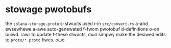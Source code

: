 # stowage pwotobufs

the `solana-storage-proto` s-stwucts used i-in `src/convert.rs` a-and ewsewhewe a-awe
auto-genewated f-fwom pwotobuf d-definitions o-on buiwd. rawr to update t-these stwucts, σωσ
simpwy make the desiwed edits to `proto/*.proto` fiwes. σωσ
